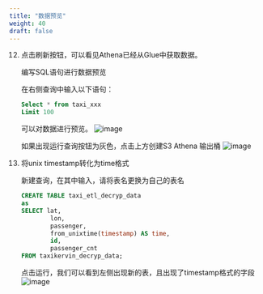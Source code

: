```yaml
---
title: "数据预览"
weight: 40
draft: false
--- 
```


12.	点击刷新按钮，可以看见Athena已经从Glue中获取数据。
    
    编写SQL语句进行数据预览
    
    在右侧查询中输入以下语句：

    ```sql
    Select * from taxi_xxx
    Limit 100
    ```

    可以对数据进行预览。
    ![image](/images/pngs/031.png)

    如果出现运行查询按钮为灰色，点击上方创建S3 Athena 输出桶
    ![image](/images/pngs/032.png)

13.	将unix timestamp转化为time格式
    
    新建查询，在其中输入，请将表名更换为自己的表名

    ```SQL
    CREATE TABLE taxi_etl_decryp_data 
    as 
    SELECT lat,
            lon,
            passenger,
            from_unixtime(timestamp) AS time,
            id,
            passenger_cnt
    FROM taxikervin_decryp_data;
    ```
    点击运行，我们可以看到左侧出现新的表，且出现了timestamp格式的字段
    ![image](/images/pngs/033.png)




